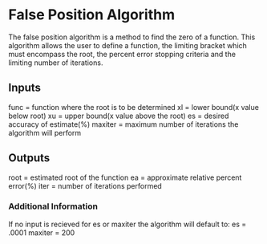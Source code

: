 # False Position Algorithm
The false position algorithm is a method to find the zero of a function. This algorithm allows the user to define a function, the limiting bracket which must encompass the root, the percent error stopping criteria and the limiting number of iterations. 
## Inputs
func = function where the root is to be determined
xl = lower bound(x value below root)
xu = upper bound(x value above the root)
es = desired accuracy of estimate(%)
maxiter = maximum number of iterations the algorithm will perform
## Outputs
root = estimated root of the function
ea = approximate relative percent error(%)
iter = number of iterations performed
### Additional Information
If no input is recieved for es or maxiter the algorithm will default to:
es = .0001
maxiter = 200
